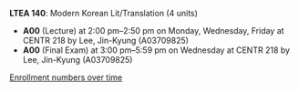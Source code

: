 **LTEA 140**: Modern Korean Lit/Translation (4 units)

- **A00** (Lecture) at 2:00 pm–2:50 pm on Monday, Wednesday, Friday at CENTR 218 by Lee, Jin-Kyung (A03709825)
- **A00** (Final Exam) at 3:00 pm–5:59 pm on Wednesday at CENTR 218 by Lee, Jin-Kyung (A03709825)

[Enrollment numbers over time](./LTEA140.tsv)
